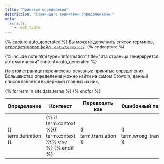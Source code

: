 ```yaml
---
title: "Принятые определения"
description: "Страница с принятыми определениями."
meta:
  scripts:
    - neat_table
---
```


{% capture auto_generated %}
Вы можете дополнить список терминов, [отредактировав файл `_data/terms.csv`](https://github.com/Sasha-Sorokin/ru-i18n-issues/edit/gh-pages/_data/terms.csv).
{% endcapture %}

{% include note.html type="information" title="Эта страница генерируется автоматически" content=auto_generated %}

На этой странице перечислены основные принятые определения. Большинство определений можно найти на самом Crowdin, данный список является выдержкой главных из них.

<table>
  <thead>
    <tr>
      <th style="text-align: center">Определение</th>
      <th style="text-align: center">Контекст</th>
      <th style="text-align: center">Переводить как</th>
      <th style="text-align: center">Ошибочный перевод</th>
      <th style="text-align: center">Пример</th>
    </tr>
  </thead>
  <tbody>
    {% for term in site.data.terms %}
    <tr>
      <td>{{ term.definition }}</td>
      <td>{% if term.context %}{{ term.context }}{% else %}&nbsp;{% endif %}</td>
      <td>{{ term.translation }}</td>
      <td>{{ term.wrong_translation }}</td>
      <td>{{ term.example }}</td>
    </tr>
    {% endfor %}
  </tbody>
</table>


<style>
  article.main-content { max-width: 98%; width: auto; }
</style>
